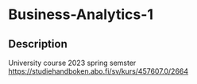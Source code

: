 # **Business-Analytics-1**
## Description
University course 2023 spring semster https://studiehandboken.abo.fi/sv/kurs/457607.0/2664
